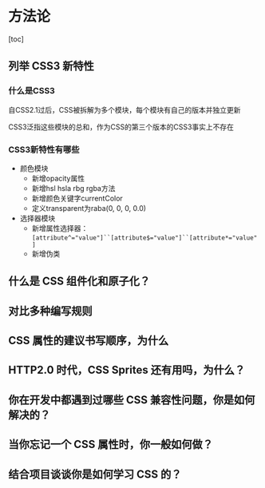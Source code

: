 # 方法论

[toc]

## 列举 CSS3 新特性

### 什么是CSS3

自CSS2.1过后，CSS被拆解为多个模块，每个模块有自己的版本并独立更新

CSS3泛指这些模块的总和，作为CSS的第三个版本的CSS3事实上不存在

### CSS3新特性有哪些

- 颜色模块
  - 新增opacity属性
  - 新增hsl hsla rbg rgba方法
  - 新增颜色关键字currentColor
  - 定义transparent为raba(0, 0, 0, 0.0)
- 选择器模块
  - 新增属性选择器：`[attribute^="value"]``[attribute$="value"]``[attribute*="value"]`
  - 新增伪类

## 什么是 CSS 组件化和原子化？

## 对比多种编写规则

## CSS 属性的建议书写顺序，为什么

## HTTP2.0 时代，CSS Sprites 还有用吗，为什么？

## 你在开发中都遇到过哪些 CSS 兼容性问题，你是如何解决的？

## 当你忘记一个 CSS 属性时，你一般如何做？

## 结合项目谈谈你是如何学习 CSS 的？
